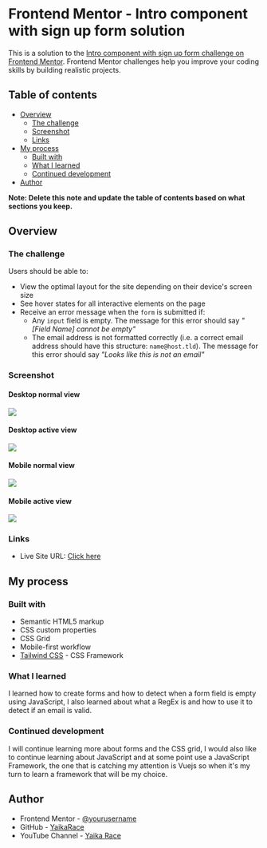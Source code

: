# Frontend Mentor - Intro component with sign up form solution

This is a solution to the [Intro component with sign up form challenge on Frontend Mentor](https://www.frontendmentor.io/challenges/intro-component-with-signup-form-5cf91bd49edda32581d28fd1). Frontend Mentor challenges help you improve your coding skills by building realistic projects. 

## Table of contents

- [Overview](#overview)
  - [The challenge](#the-challenge)
  - [Screenshot](#screenshot)
  - [Links](#links)
- [My process](#my-process)
  - [Built with](#built-with)
  - [What I learned](#what-i-learned)
  - [Continued development](#continued-development)
- [Author](#author)

**Note: Delete this note and update the table of contents based on what sections you keep.**

## Overview

### The challenge

Users should be able to:

- View the optimal layout for the site depending on their device's screen size
- See hover states for all interactive elements on the page
- Receive an error message when the `form` is submitted if:
  - Any `input` field is empty. The message for this error should say *"[Field Name] cannot be empty"*
  - The email address is not formatted correctly (i.e. a correct email address should have this structure: `name@host.tld`). The message for this error should say *"Looks like this is not an email"*

### Screenshot

#### Desktop normal view
![](./screenshots/Desktop_normal.png)

#### Desktop active view
![](./screenshots/Desktop_active.png)

#### Mobile normal view
![](./screenshots/Mobile_normal.png)

#### Mobile active view
![](./screenshots/Mobile_active.png)


### Links

- Live Site URL: [Click here](https://intro-component-with-signup-form-yaikarace.vercel.app/)

## My process

### Built with

- Semantic HTML5 markup
- CSS custom properties
- CSS Grid
- Mobile-first workflow
- [Tailwind CSS](https://tailwindcss.com/) - CSS Framework

### What I learned
I learned how to create forms and how to detect when a form field is empty using JavaScript, I also learned about what a RegEx is and how to use it to detect if an email is valid.

### Continued development
I will continue learning more about forms and the CSS grid, I would also like to continue learning about JavaScript and at some point use a JavaScript Framework, the one that is catching my attention is Vuejs so when it's my turn to learn a framework that will be my choice.

## Author

- Frontend Mentor - [@yourusername](https://www.frontendmentor.io/profile/yaikarace)
- GitHub - [YaikaRace](https://github.com/yaikarace)
- YouTube Channel - [Yaika Race](https://youtube.com/c/yaikarace)
